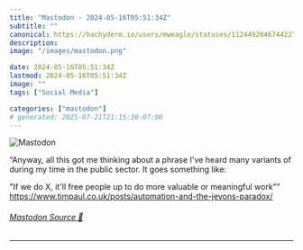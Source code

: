 ```yaml
---
title: "Mastodon - 2024-05-16T05:51:34Z"
subtitle: ""
canonical: https://hachyderm.io/users/mweagle/statuses/112449204674422729
description:
image: "/images/mastodon.png"

date: 2024-05-16T05:51:34Z
lastmod: 2024-05-16T05:51:34Z
image: ""
tags: ["Social Media"]

categories: ["mastodon"]
# generated: 2025-07-21T21:15:38-07:00
---
```

![Mastodon](/images/mastodon.png)

<p>“Anyway, all this got me thinking about a phrase I&#39;ve heard many variants of during my time in the public sector. It goes something like:</p><p>&quot;If we do X, it&#39;ll free people up to do more valuable or meaningful work&quot;”<br /><a href="https://www.timpaul.co.uk/posts/automation-and-the-jevons-paradox/" target="_blank" rel="nofollow noopener noreferrer" translate="no"><span class="invisible">https://www.</span><span class="ellipsis">timpaul.co.uk/posts/automation</span><span class="invisible">-and-the-jevons-paradox/</span></a></p>


###### [Mastodon Source 🐘](https://hachyderm.io/@mweagle/112449204674422729)

___
